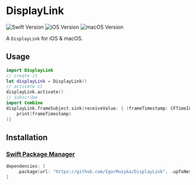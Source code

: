 # DisplayLink
![Swift Version](https://img.shields.io/badge/Swift-5.1+-orange.svg) ![iOS Version](https://img.shields.io/badge/iOS-13+-orange.svg) ![macOS Version](https://img.shields.io/badge/macOS-10.15+-orange.svg)

A  `DisplayLink` for iOS & macOS.

## Usage

```swift
import DisplayLink
// create it
let displayLink = DisplayLink()
// activate it
displayLink.activate()
// subscribe
import Combine
displayLink.frameSubject.sink(receiveValue: { (frameTimestamp: CFTimeInterval) in
    print(frameTimestamp)
)}
```

## Installation

### [Swift Package Manager](https://swift.org/package-manager/)

```swift
dependencies: [
    .package(url: "https://github.com/IgorMuzyka/DisplayLink", .upToNextMajor(from: "1.0.0")),
]
```

